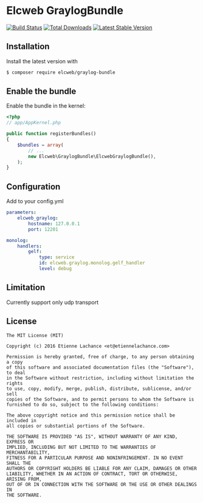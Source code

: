 Elcweb GraylogBundle 
======================
[![Build Status](https://img.shields.io/travis/elcweb/graylog-bundle.svg)](https://travis-ci.org/elcweb/graylog-bundle)
[![Total Downloads](https://img.shields.io/packagist/dt/elcweb/graylog-bundle.svg)](https://packagist.org/packages/elcweb/graylog-bundle)
[![Latest Stable Version](https://img.shields.io/packagist/v/elcweb/graylog-bundle.svg)](https://packagist.org/packages/elcweb/graylog-bundle)

Installation
------------
Install the latest version with

```bash
$ composer require elcweb/graylog-bundle
```

Enable the bundle
-----------------
Enable the bundle in the kernel:

``` php
<?php
// app/AppKernel.php

public function registerBundles()
{
    $bundles = array(
        // ...
        new Elcweb\GraylogBundle\ElcwebGraylogBundle(),
    );
}
```

Configuration
-------------
Add to your config.yml
```yaml
parameters:
    elcweb_graylog:
        hostname: 127.0.0.1
        port: 12201

monolog:
    handlers:
        gelf:
            type: service
            id: elcweb.graylog.monolog.gelf_handler
            level: debug

```

Limitation
----------
Currently support only udp transport

License
-------

    The MIT License (MIT)

    Copyright (c) 2016 Etienne Lachance <et@etiennelachance.com>

    Permission is hereby granted, free of charge, to any person obtaining a copy
    of this software and associated documentation files (the "Software"), to deal
    in the Software without restriction, including without limitation the rights
    to use, copy, modify, merge, publish, distribute, sublicense, and/or sell
    copies of the Software, and to permit persons to whom the Software is
    furnished to do so, subject to the following conditions:

    The above copyright notice and this permission notice shall be included in
    all copies or substantial portions of the Software.

    THE SOFTWARE IS PROVIDED "AS IS", WITHOUT WARRANTY OF ANY KIND, EXPRESS OR
    IMPLIED, INCLUDING BUT NOT LIMITED TO THE WARRANTIES OF MERCHANTABILITY,
    FITNESS FOR A PARTICULAR PURPOSE AND NONINFRINGEMENT. IN NO EVENT SHALL THE
    AUTHORS OR COPYRIGHT HOLDERS BE LIABLE FOR ANY CLAIM, DAMAGES OR OTHER
    LIABILITY, WHETHER IN AN ACTION OF CONTRACT, TORT OR OTHERWISE, ARISING FROM,
    OUT OF OR IN CONNECTION WITH THE SOFTWARE OR THE USE OR OTHER DEALINGS IN
    THE SOFTWARE.
